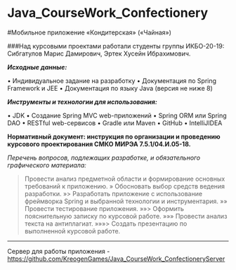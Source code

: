 # Java_CourseWork_Confectionery

#Мобильное приложение «Кондитерская» («Чайная»)

###Над курсовыми проектами работали студенты группы ИКБО-20-19: Сибгатулов Марис Дамирович, Эртек Хусейн Ибрахимович.

***Исходные данные:***

• Индивидуальное задание на разработку
• Документация по Spring Framework и JEE
• Документация по языку Java (версия не ниже 8)

***Инструменты и технологии для использования:***

• JDK
• Создание Spring MVC web-приложений
• Spring ORM или Spring DAO
• RESTful web-сервисов
• Gradle или Maven
• GitHub
• IntelliJIDEA

**Нормативный документ: инструкция по организации и проведению курсового проектирования СМКО МИРЭА 7.5.1/04.И.05-18.**

*Перечень вопросов, подлежащих разработке, и обязательного графического материала:*

> Провести анализ предметной области и формирование основных требований к приложению.
» Обосновать выбор средств ведения разработки.
»> Разработать приложение с использование фреймворка Spring и выбранной технологии и инструментария.
»» Провести тестирование приложения.
»»> Оформить пояснительную записку по курсовой работе.
»»» Провести анализ текста на антиплагиат.
»»»> Создать презентацию по выполненной курсовой работе.

***

Сервер для работы приложения - <https://github.com/KreogenGames/Java_CourseWork_ConfectioneryServer>
